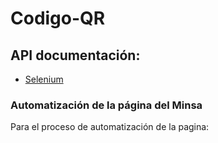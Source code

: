 # Codigo-QR
## API documentación:
* [Selenium](https://github.com/SeleniumHQ/selenium)
<h3>Automatización de la página del Minsa</h3>
<p>Para el proceso de automatización de la pagina:</p>
